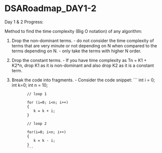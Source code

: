 # DSARoadmap_DAY1-2

Day 1 & 2 Progress:

Method to find the time complexity (Big O notation) of any algorithm: 

1. Drop the non-dominant terms.
       - do not consider the time complexity of terms that are very minute or not depending on N when compared to the terms depending on N. 
       - only take the terms with higher N order. 
2. Drop the constant terms.
       - If you have time complexity as Tn = K1 + K2*n, drop K1 as it is non-dominant and also drop K2 as it is a constant term.
3. Break the code into fragments.
       - Consider the code snippet: 
              ```
              int i = 0;
              int k=0; 
              int n = 10;

              // loop 1

              for (i=0; i<n; i++)
              {
                 k = k + i;
              }

              // loop 2 

              for(i=0; i<n; i++)
              {
                 k = k - i;
              }
              ```

